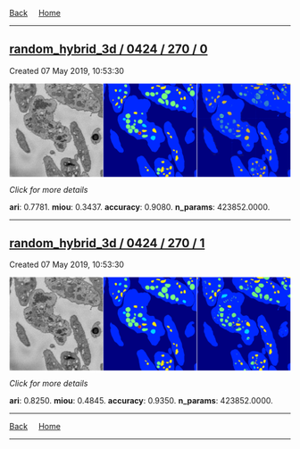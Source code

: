 
[Back](..)&nbsp;&nbsp;&nbsp;&nbsp;&nbsp;[Home](https://leapmanlab.github.io/snapshots)

---

<div class="summary"><a href="0"><h2>random_hybrid_3d / 0424 / 270 / 0</h2></a><p>Created 07 May 2019, 10:53:30
</p><a href="0"><img src="0/media/summary.png" align="center"></a><p>
<i>Click for more details</i>
</p></div>

**ari**: 0.7781. **miou**: 0.3437. **accuracy**: 0.9080. **n_params**: 423852.0000. 

---

<div class="summary"><a href="1"><h2>random_hybrid_3d / 0424 / 270 / 1</h2></a><p>Created 07 May 2019, 10:53:30
</p><a href="1"><img src="1/media/summary.png" align="center"></a><p>
<i>Click for more details</i>
</p></div>

**ari**: 0.8250. **miou**: 0.4845. **accuracy**: 0.9350. **n_params**: 423852.0000. 

---

[Back](..)&nbsp;&nbsp;&nbsp;&nbsp;&nbsp;[Home](https://leapmanlab.github.io/snapshots)

---